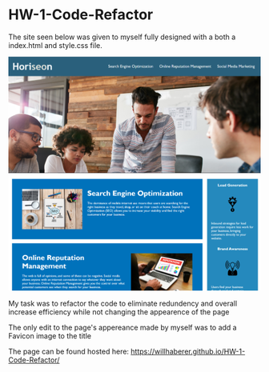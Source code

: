 # HW-1-Code-Refactor

The site seen below was given to myself fully designed with a both a index.html and style.css file.

<img src=./assets/images/horiseontop.png>
<img src=./assets/images/horiseonbottom.png>

My task was to refactor the code to eliminate redundency and overall increase efficiency while not changing the appearence of the page

The only edit to the page's appereance made by myself was to add a Favicon image to the title

The page can be found hosted here: https://willhaberer.github.io/HW-1-Code-Refactor/
